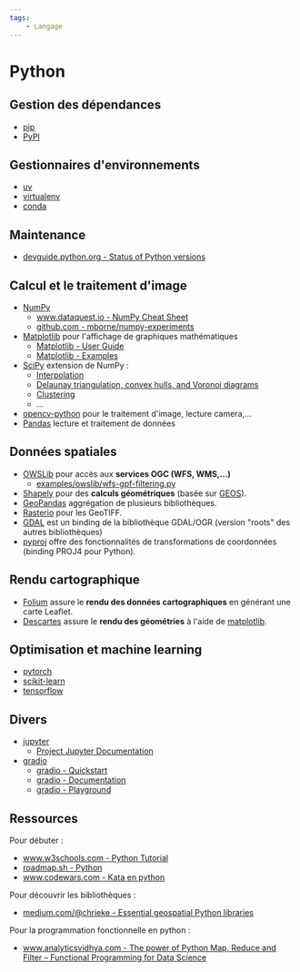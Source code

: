 ```yaml
---
tags:
    - Langage
---
```


# Python

## Gestion des dépendances

* [pip](https://packaging.python.org/tutorials/installing-packages/)
* [PyPI](https://pypi.org/)

## Gestionnaires d'environnements

* [uv](https://github.com/astral-sh/uv#readme)
* [virtualenv](virtualenv.md)
* [conda](../conda/README.md)

## Maintenance

* [devguide.python.org - Status of Python versions](https://devguide.python.org/versions/)

## Calcul et le traitement d'image

* [NumPy](https://numpy.org/)
    * [www.dataquest.io - NumPy Cheat Sheet](https://www.dataquest.io/cheat-sheet/numpy-cheat-sheet/)
    * [github.com - mborne/numpy-experiments](https://github.com/mborne/numpy-experiments#readme)
* [Matplotlib](https://matplotlib.org/) pour l'affichage de graphiques mathématiques
    * [Matplotlib - User Guide](https://matplotlib.org/stable/users/index.html)
    * [Matplotlib - Examples](https://matplotlib.org/stable/gallery/index.html)
* [SciPy](https://docs.scipy.org/doc/scipy/reference/) extension de NumPy :
    * [Interpolation](https://docs.scipy.org/doc/scipy/reference/interpolate.html)
    * [Delaunay triangulation, convex hulls, and Voronoi diagrams](https://docs.scipy.org/doc/scipy/reference/spatial.html#delaunay-triangulation-convex-hulls-and-voronoi-diagrams)
    * [Clustering](https://docs.scipy.org/doc/scipy/reference/cluster.html)
    * ...
* [opencv-python](https://docs.opencv.org/4.x/d6/d00/tutorial_py_root.html) pour le traitement d'image, lecture camera,...
* [Pandas](https://pandas.pydata.org/docs/index.html) lecture et traitement de données

## Données spatiales

* [OWSLib](https://owslib.readthedocs.io/en/latest/) pour accès aux **services OGC (WFS, WMS,...)**
    * [examples/owslib/wfs-gpf-filtering.py](examples/owslib/wfs-gpf-filtering.py)
* [Shapely](https://shapely.readthedocs.io/en/latest/) pour des **calculs géométriques** (basée sur [GEOS](https://trac.osgeo.org/geos)).
* [GeoPandas](https://geopandas.org/) aggrégation de plusieurs bibliothèques.
* [Rasterio](https://rasterio.readthedocs.io/en/latest/) pour les GeoTIFF.
* [GDAL](https://pypi.org/project/GDAL/) est un binding de la bibliothèque GDAL/OGR (version "roots" des autres bibliothèques)
* [pyproj](http://pyproj4.github.io/pyproj/stable/) offre des fonctionnalités de transformations de coordonnées (binding PROJ4 pour Python).

## Rendu cartographique

* [Folium](https://python-visualization.github.io/folium/quickstart.html#Getting-Started) assure le **rendu des données cartographiques** en générant une carte Leaflet.
* [Descartes](https://pypi.org/project/descartes/) assure le **rendu des géométries** à l'aide de [matplotlib](https://matplotlib.org/).

## Optimisation et machine learning

* [pytorch](https://pytorch.org/)
* [scikit-learn](https://scikit-learn.org/stable/)
* [tensorflow](https://www.tensorflow.org/)

## Divers

* [jupyter](https://jupyter.org/)
    * [Project Jupyter Documentation](https://docs.jupyter.org/en/latest/)
* [gradio](https://www.gradio.app/)
    * [gradio - Quickstart](https://www.gradio.app/guides/quickstart)
    * [gradio - Documentation](https://www.gradio.app/docs)
    * [gradio - Playground](https://www.gradio.app/playground)

## Ressources

Pour débuter :

* [www.w3schools.com - Python Tutorial](https://www.w3schools.com/python/default.asp)
* [roadmap.sh - Python](https://roadmap.sh/python)
* [www.codewars.com - Kata en python](https://www.codewars.com/kata/search/python?beta=false&order_by=popularity%20desc)

Pour découvrir les bibliothèques :

* [medium.com/@chrieke - Essential geospatial Python libraries](https://medium.com/@chrieke/essential-geospatial-python-libraries-5d82fcc38731)

Pour la programmation fonctionnelle en python :

* [www.analyticsvidhya.com - The power of Python Map, Reduce and Filter – Functional Programming for Data Science](https://www.analyticsvidhya.com/blog/2021/09/the-power-of-python-map-reduce-and-filter-functional-programming-for-data-science/)
